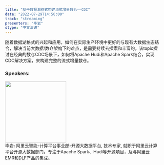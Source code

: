 ```yaml
---
title: "基于数据湖格式构建流式增量数仓——CDC"
date: "2022-07-29T14:50:00"
track: "streaming"
presenters: "毕岩"
stype: "中文演讲"
---
```

随着数据湖格式的兴起和应用，如何在实际生产环境中更好的与现有大数据生态结合，解决当前大数据/数仓架构下的难点，是需要持续去探索和丰富的。该topic探讨在经典的数仓CDC场景下，如何将Apache Hudi和Apache Spark结合，实现CDC解决方案，来构建完整的流式增量数仓。
 ### Speakers: 
 <img src="images/speaker/1093.png" width="200" /><br>毕岩: 阿里云智能-计算平台事业部-开源大数据平台, 技术专家, 就职于阿里云计算平台开源大数据部门，专注于Apache Spark、Hudi等开源项目，及与阿里云EMR和DLF产品的集成。

 